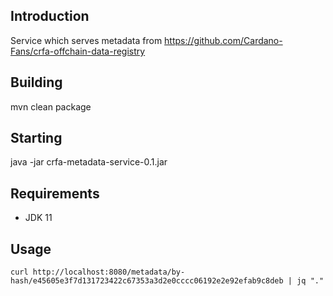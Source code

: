 ## Introduction
Service which serves metadata from https://github.com/Cardano-Fans/crfa-offchain-data-registry

## Building
mvn clean package

## Starting
java -jar crfa-metadata-service-0.1.jar

## Requirements
- JDK 11

## Usage
```
curl http://localhost:8080/metadata/by-hash/e45605e3f7d131723422c67353a3d2e0cccc06192e2e92efab9c8deb | jq "."
```
